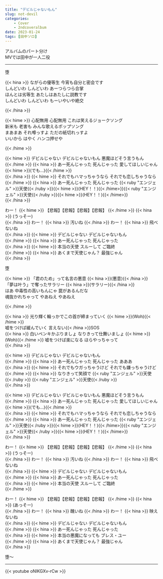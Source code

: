 ```yaml
---
title: "デビルじゃないもん"
slug: not-devil
categories:
    - Cover
    - 2ndcoveralbum
date: 2023-01-24
tags: [田中ソロ]
---
```


アルバムのパート分け  
MVでは田中が一人二役

---

堕  

{{< hina >}}
ながらの優等生 今宵も自分と密会です  
しんどいわ しんどいわ あーつらつら合掌  
ほんとは劣等生 あたしはあたしに説教です  
しんどいわ しんどいわ もーいやいや絶交  

{{< /hina >}}

{{< hime >}}
心配無用 心配無用 これは笑えるジョークソング  
新米も 老害も みんな歌えるポップソング  
まあまあ それ噂っすよ ただの紙切れっすよ  
いいから はやく ハンコ押せや  

{{< /hime >}}

{{< hime >}}
デビルじゃない デビルじゃないもん 悪魔ほどそう言うもん  
{{< /hime >}}
{{< hina >}}
あー死んじゃった 死んじゃった 愛してほしいじゃん{{< hime >}}(でも…){{< /hime >}}  
{{< /hina >}}
{{< hime >}}
それでもハマっちゃうなら それでも恋しちゃうなら  
{{< /hime >}}
{{< hina >}}
あー死んじゃった 死んじゃった {{< ruby "エンジェル" >}}天使{{< /ruby >}}{{< hime >}}(HEY！！){{< /hime>}}{{< ruby "エンジェル" >}}天使{{< /ruby >}}{{< hime >}}(HEY！！){{< /hime>}}  
{{< /hina >}}

わー！ 
{{< hime >}}
【悲報】【悲報】【悲報】【悲報】
{{< /hime >}}
{{< hina >}}
(うっそー)  
{{< /hina >}}
わー！ 
{{< hina >}}
汚いね 
{{< /hina >}}
わー！ 
{{< hina >}}
飛べないね  
{{< /hina >}}
{{< hime >}}
デビルじゃない デビルじゃないもん  
{{< /hime >}}
{{< hina >}}
あー死んじゃった 死んじゃった  
{{< /hina >}}
{{< hime >}}
本当の天使 スルーして ご臨終  
{{< /hime >}}
{{< hina >}}
あくまで天使じゃん？ 最強じゃん  
{{< /hina >}}

堕  

{{< hime >}}
「君のため」って名言の悪意 {{< hina >}}(悪意){{< /hina >}}  
「夢は叶う」で奪ったサラリー {{< hina >}}(サラリー){{< /hina >}}  
はあ 中毒性の高いもんにゃ 罠があるんだな  
魂抜かれちゃって やあねえ やあねえ  

{{< /hime >}}

{{< hina >}}
光り輝く輪っかでこの首が締まっていく {{< hime >}}(Woh){{< /hime >}}  
嘘をつけば緩んでいく 言えない{{< /hina >}}SOS  
{{< hina >}}
白いペンキかぶりましょ なりきって仕舞いましょ {{< hime >}}(Woh){{< /hime >}} 
嘘をつけば楽になる ほらやっちゃって  
{{< /hina >}}

{{< hime >}}
デビルじゃない デビルじゃないもん  
{{< /hime >}}
{{< hina >}}
あー死んじゃった 死んじゃった あああ  
{{< /hina >}}
{{< hime >}}
それでもウガっちゃうけど それでも嫌っちゃうけど  
{{< /hime >}}
{{< hina >}}
なりきって笑顔で {{< ruby "エンジェル" >}}天使{{< /ruby >}} {{< ruby "エンジェル" >}}天使{{< /ruby >}}  
{{< /hina >}}

{{< hime >}}
デビルじゃない デビルじゃないもん 悪魔ほどそう言うもん  
{{< /hime >}}
{{< hina >}}
あー死んじゃった 死んじゃった 愛してほしいじゃん{{< hime >}}(でも…){{< /hime >}}  
{{< /hina >}}
{{< hime >}}
それでもハマっちゃうなら それでも恋しちゃうなら  
{{< /hime >}}
{{< hina >}}
あー死んじゃった 死んじゃった {{< ruby "エンジェル" >}}天使{{< /ruby >}}{{< hime >}}(HEY！！){{< /hime>}}{{< ruby "エンジェル" >}}天使{{< /ruby >}}{{< hime >}}(HEY！！){{< /hime>}}  
{{< /hina >}}

わー！ 
{{< hime >}}
【悲報】【悲報】【悲報】【悲報】
{{< /hime >}}
{{< hina >}}
(うっそー)  
{{< /hina >}}
わー！ 
{{< hina >}}
汚いね 
{{< /hina >}}
わー！ 
{{< hina >}}
飛べないね  
{{< /hina >}}
{{< hime >}}
デビルじゃない デビルじゃないもん  
{{< /hime >}}
{{< hina >}}
あー死んじゃった 死んじゃった  
{{< /hina >}}
{{< hime >}}
本当の天使 スルーして ご臨終  
{{< /hime >}}

わー！ 
{{< hime >}}
【悲報】【悲報】【悲報】【悲報】
{{< /hime >}}
{{< hina >}}
(あっそー)  
{{< /hina >}}
わー！ 
{{< hina >}}
醜いね 
{{< /hina >}}
わー！ 
{{< hina >}}
映えないね  
{{< /hina >}}
{{< hime >}}
デビルじゃない デビルじゃないもん  
{{< /hime >}}
{{< hina >}}
あー死んじゃった 死んじゃった  
{{< /hina >}}
{{< hime >}}
本当の悪魔になっても ブレス・ユー  
{{< /hime >}}
{{< hina >}}
あくまで天使じゃん？ 最強じゃん  
{{< /hina >}}

堕～  

---

{{< youtube oNlKGXv-rCw >}}